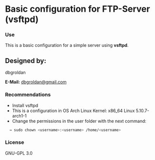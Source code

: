 # Basic configuration for FTP-Server (vsftpd)
### Use
This is a basic configuration for a simple server using **vsftpd**.

## Designed by:
dbgroldan

**E-Mail:** dbgroldan@gmail.com

### Recommendations
* Install vsftpd
* This is a configuration in OS Arch Linux Kernel: x86_64 Linux 5.10.7-arch1-1
* Change the permissions in the user folder with the next command:
```sh
  → sudo chown <username>:<username> /home/<username>
```
### License
GNU-GPL 3.0
